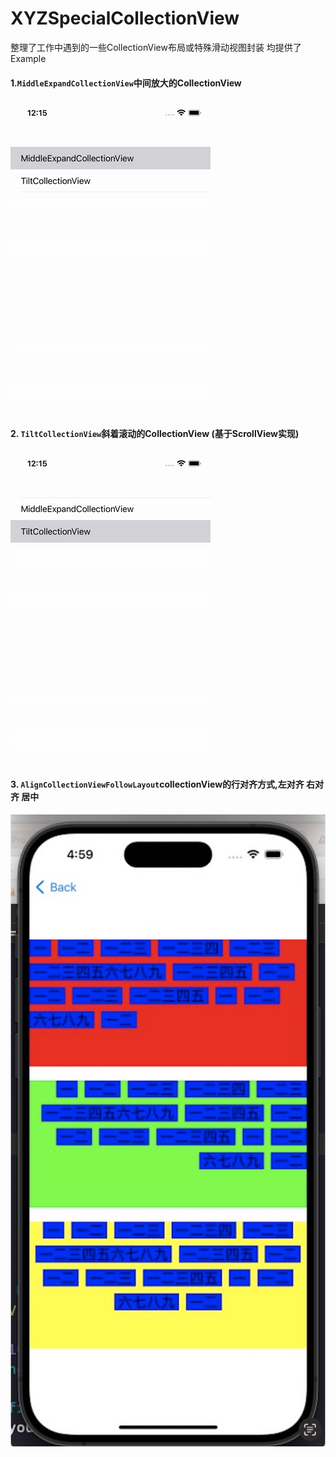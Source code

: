 # XYZSpecialCollectionView

整理了工作中遇到的一些CollectionView布局或特殊滑动视图封装
均提供了Example

#### 1.```MiddleExpandCollectionView```中间放大的CollectionView
![](./preview/MiddleExpandCollectionView.gif)

#### 2. ```TiltCollectionView```斜着滚动的CollectionView (基于ScrollView实现)
![](./preview/TiltCollectionView.gif)

#### 3. ```AlignCollectionViewFollowLayout```collectionView的行对齐方式,左对齐 右对齐 居中
![](./preview/align.jpg)
